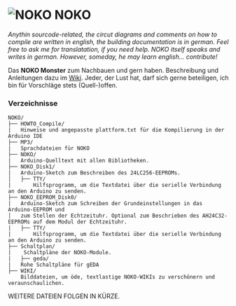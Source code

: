 # ![NOKO](http:/www.nikolairadke/NOKO/noko_klein.png) NOKO

*Anythin sourcode-related, the circut diagrams and comments on how to compile are written in english, the building documentation is in german. Feel free to ask me for translatation, if you need help. NOKO itself speaks and writes in german. However, someday, he may learn english... contribute!*

Das **NOKO Monster** zum Nachbauen und gern haben. Beschreibung und Anleitungen dazu im [Wiki](https://github.com/NikolaiRadke/NOKO/wiki). Jeder, der Lust hat, darf sich gerne beteiligen, ich bin für Vorschläge stets (Quell-)offen.

### Verzeichnisse

```
NOKO/
├── HOWTO_Compile/
|   Hinweise und angepasste plattform.txt für die Kompilierung in der Arduino IDE
├── MP3/
|   Sprachdateien für NOKO
├── NOKO/
|   Arduino-Quelltext mit allen Bibliotheken.
├── NOKO_Disk1/
|   Arduino-Sketch zum Beschreiben des 24LC256-EEPROMs.
│   ├── TTY/
|       Hilfsprogramm, um die Textdatei über die serielle Verbindung an den Arduino zu senden.
├── NOKO_EEPROM_Disk0/
|   Arduino-Sketch zum Schreiben der Grundeinstellungen in das Arduino-EEPROM und 
│   zum Stellen der Echtzeituhr. Optional zum Beschrieben des AH24C32-EEPROMs auf dem Modul der Echtzeituhr.
|   ├── TTY/
|       Hilfsprogramm, um die Textdatei über die serielle Verbindung an den Arduino zu senden.
├── Schaltplan/
|    Schaltpläne der NOKO-Module. 
|   ├── geda/
|   Rohe Schaltpläne für gEDA
├── WIKI/
    Bilddateien, um öde, textlastige NOKO-WIKIs zu verschönern und veraunschaulichen. 

```

WEITERE DATEIEN FOLGEN IN KÜRZE.
